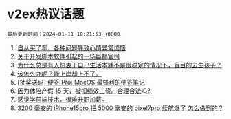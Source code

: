 # v2ex热议话题

`最后更新时间：2024-01-11 10:21:53 +0800`

1. [自从买了车，各种问题导致心情异常烦恼](https://www.v2ex.com/t/1007429)
1. [关于开发脚本软件引起的一场巨额官司](https://www.v2ex.com/t/1007616)
1. [为什么总是有人热衷于自己生活本就不是很稳定的情况下，盲目的去生孩子？](https://www.v2ex.com/t/1007589)
1. [该怎么办呢？能上岸却上不了。](https://www.v2ex.com/t/1007481)
1. [[抽奖送码] 便签 Pro: MacOS 最锋利的便签笔记](https://www.v2ex.com/t/1007492)
1. [因为休陪产假 15 天，被扣绩效工资。合理合法吗?](https://www.v2ex.com/t/1007682)
1. [感觉学前端技术，很难升职加薪。](https://www.v2ex.com/t/1007466)
1. [3200 毫安的 iPhone15pro 把 5000 毫安的 pixel7pro 续航爆了 怎么做到的？](https://www.v2ex.com/t/1007436)

